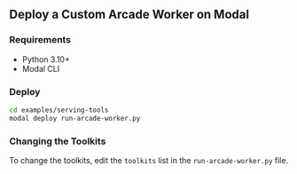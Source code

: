## Deploy a Custom Arcade Worker on Modal

### Requirements

-   Python 3.10+
-   Modal CLI

### Deploy

```bash
cd examples/serving-tools
modal deploy run-arcade-worker.py
```

### Changing the Toolkits

To change the toolkits, edit the `toolkits` list in the `run-arcade-worker.py` file.
